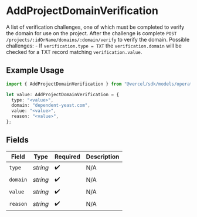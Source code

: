 # AddProjectDomainVerification

A list of verification challenges, one of which must be completed to verify the domain for use on the project. After the challenge is complete `POST /projects/:idOrName/domains/:domain/verify` to verify the domain. Possible challenges: - If `verification.type = TXT` the `verification.domain` will be checked for a TXT record matching `verification.value`.

## Example Usage

```typescript
import { AddProjectDomainVerification } from "@vercel/sdk/models/operations/addprojectdomain.js";

let value: AddProjectDomainVerification = {
  type: "<value>",
  domain: "dependent-yeast.com",
  value: "<value>",
  reason: "<value>",
};
```

## Fields

| Field              | Type               | Required           | Description        |
| ------------------ | ------------------ | ------------------ | ------------------ |
| `type`             | *string*           | :heavy_check_mark: | N/A                |
| `domain`           | *string*           | :heavy_check_mark: | N/A                |
| `value`            | *string*           | :heavy_check_mark: | N/A                |
| `reason`           | *string*           | :heavy_check_mark: | N/A                |